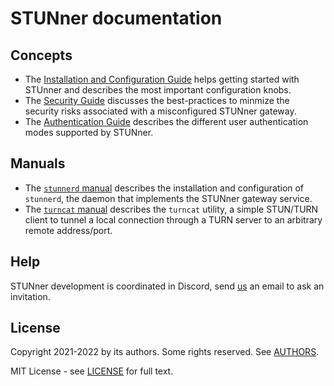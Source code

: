 # STUNner documentation

## Concepts

* The [Installation and Configuration Guide](/doc/INSTALL.md) helps getting started with STUnner
  and describes the most important configuration knobs.
* The [Security Guide](/doc/SECURITY.md) discusses the best-practices to minmize the security risks
associated with a misconfigured STUNner gateway.
* The [Authentication Guide](/doc/AUTH.md) describes the different user authentication modes
supported by STUNner.

## Manuals

* The [`stunnerd` manual](/utils/stunnerd/README.md) describes the installation and configuration
  of `stunnerd`, the daemon that implements the STUNner gateway service.
* The [`turncat` manual](/utils/turncat/README.md) describes the `turncat` utility, a simple
  STUN/TURN client to tunnel a local connection through a TURN server to an arbitrary remote
  address/port.

## Help

STUNner development is coordinated in Discord, send [us](/AUTHORS) an email to ask an invitation.

## License

Copyright 2021-2022 by its authors. Some rights reserved. See [AUTHORS](/AUTHORS).

MIT License - see [LICENSE](/LICENSE) for full text.

